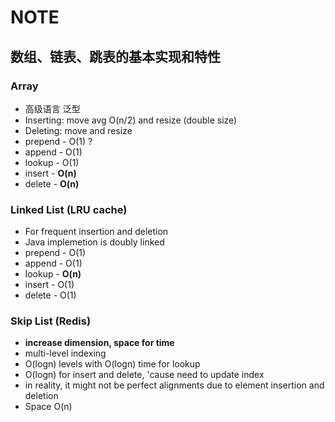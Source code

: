 # NOTE

## 数组、链表、跳表的基本实现和特性

### Array

* 高级语言 泛型
* Inserting: move avg O(n/2) and resize (double size)
* Deleting: move and resize
* prepend - O(1) ?
* append - O(1)
* lookup - O(1)
* insert - **O(n)**
* delete - **O(n)**

### Linked List (LRU cache)

* For frequent insertion and deletion
* Java implemetion is doubly linked
* prepend - O(1)
* append - O(1)
* lookup - **O(n)**
* insert - O(1)
* delete - O(1)

### Skip List (Redis)

* **increase dimension, space for time**
* multi-level indexing
* O(logn) levels with O(logn) time for lookup
* O(logn) for insert and delete, 'cause need to update index
* in reality, it might not be perfect alignments due to element insertion and deletion
* Space O(n)
